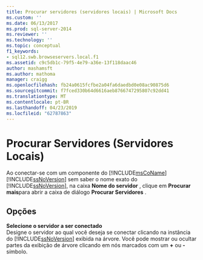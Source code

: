 ```yaml
---
title: Procurar servidores (servidores locais) | Microsoft Docs
ms.custom: ''
ms.date: 06/13/2017
ms.prod: sql-server-2014
ms.reviewer: ''
ms.technology: ''
ms.topic: conceptual
f1_keywords:
- sql12.swb.browseservers.local.f1
ms.assetid: c9c5db1c-79f5-4e79-a36e-13f118daac46
author: mashamsft
ms.author: mathoma
manager: craigg
ms.openlocfilehash: fb24a0615fcfbe2a04fa6daedbd0e08ac90875d6
ms.sourcegitcommit: f7fced330b64d6616aeb8766747295807c92dd41
ms.translationtype: MT
ms.contentlocale: pt-BR
ms.lasthandoff: 04/23/2019
ms.locfileid: "62787863"
---
```

# <a name="browse-for-servers-local-servers"></a>Procurar Servidores (Servidores Locais)
  Ao conectar-se com um componente do [!INCLUDE[msCoName](../includes/msconame-md.md)] [!INCLUDE[ssNoVersion](../includes/ssnoversion-md.md)] sem saber o nome exato do [!INCLUDE[ssNoVersion](../includes/ssnoversion-md.md)], na caixa **Nome do servidor** , clique em **Procurar mais**para abrir a caixa de diálogo **Procurar Servidores** .  
  
## <a name="options"></a>Opções  
 **Selecione o servidor a ser conectado**  
 Designe o servidor ao qual você deseja se conectar clicando na instância do [!INCLUDE[ssNoVersion](../includes/ssnoversion-md.md)] exibida na árvore. Você pode mostrar ou ocultar partes da exibição de árvore clicando em nós marcados com um **+** ou **-** símbolo.  
  
  
